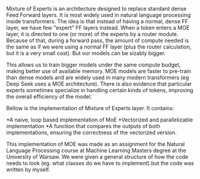 Mixture of Experts is an architecture designed to replace standard dense Feed Forward layers. It is most widely used in natural language processing inside transformers. The idea is that instead of having a normal, dense FF layer, we have few "expert" FF layers instead. When a token enters a MOE layer, it is directed to one (or more) of the experts by a router module. Because of that, during a forward pass, the amount of compute needed is the same as if we were using a normal FF layer (plus the router calculation, but it is a very small cost). But our models can be sizably bigger.

This allows us to train bigger models under the same compute budget, making better use of available memory. MOE models are faster to pre-train than dense models and are widely used in many modern transformers (eg Deep Seek uses a MOE architecture). There is also evidence that particular experts sometimes specialize in handling certain kinds of tokens, improving the overall efficiency of the model.

Bellow is the implementation of Mixture of Experts layer. It contains:

*A naive, loop based implementation of MoE
*Vectorized and parallelizable implementation
*A function that compares the outputs of both implementations, ensuring the correctness of the vectorized version.

This implementation of MOE was made as an assignment for the Natural Language Processing course at Machine Learning Masters degree at the University of Warsaw. We were given a general structure of how the code needs to look (eg. what classes do we have to implement) but the code was written by myself.
